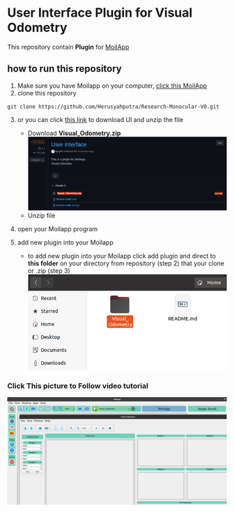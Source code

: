 # User Interface Plugin for Visual Odometry
This repository contain **Plugin** for [MoilApp](https://github.com/MoilOrg/MoilApp.git)

## how to run this repository
1. Make sure you have Moilapp on your computer, [click this MoilApp](https://github.com/MoilOrg/MoilApp.git)
2. clone this repository

```buildoutcfg
git clone https://github.com/Herusyahputra/Research-Monocular-VO.git
```
3. or you can click [this link](https://github.com/MoilOrg/Progress-Aji/releases/download/1.1/Visual_Odometry.zip) to download UI and unzip the file
    * Download **Visual_Odometry.zip**
   ![](../asset/Giithub_download.png)
    * Unzip file 
   
4. open your Moilapp program
5. add new plugin into your Moilapp 
   * to add new plugin into your Moilapp click add plugin and direct to **this folder** on your directory from repository (step 2) that your clone or .zip (step 3)
   ![](../asset/img.png)

### Click This picture to Follow video tutorial 

[![image video](../asset/add_plugins.png)](https://youtu.be/eYGVmF9JsXE)